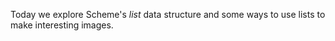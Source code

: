 Today we explore Scheme's *list* data structure and some ways
to use lists to make interesting images.
